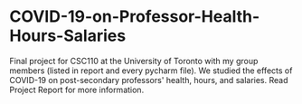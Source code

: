 # COVID-19-on-Professor-Health-Hours-Salaries
Final project for CSC110 at the University of Toronto with my group members (listed in report and every pycharm file). We studied the effects of COVID-19 on post-secondary professors' health, hours, and salaries. Read Project Report for more information.
